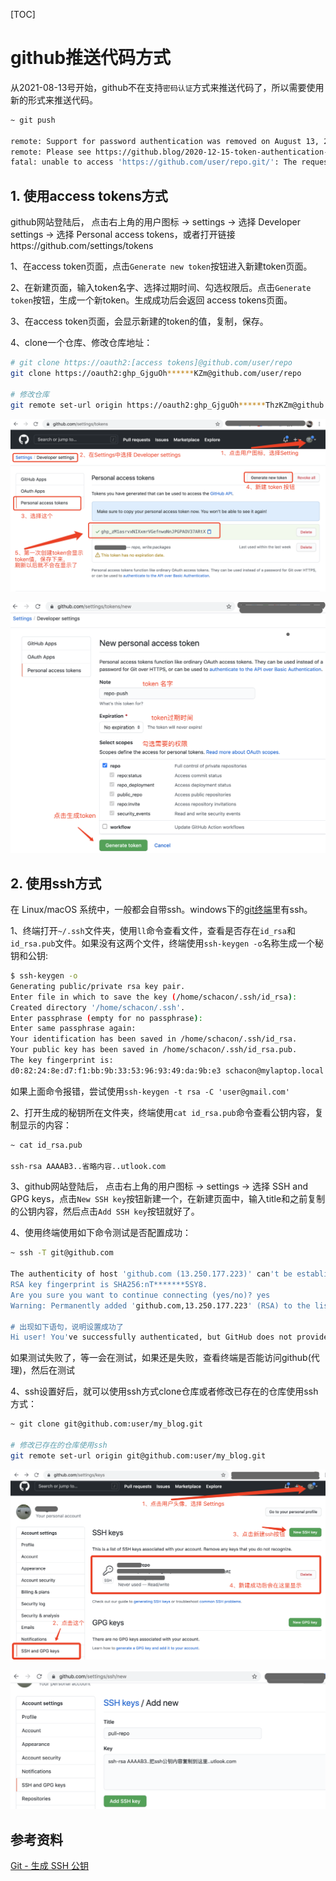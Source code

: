 [TOC]



# github推送代码方式

从2021-08-13号开始，github不在支持`密码认证`方式来推送代码了，所以需要使用新的形式来推送代码。

```bash
~ git push

remote: Support for password authentication was removed on August 13, 2021. Please use a personal access token instead.
remote: Please see https://github.blog/2020-12-15-token-authentication-requirements-for-git-operations/ for more information.
fatal: unable to access 'https://github.com/user/repo.git/': The requested URL returned error: 403
```

## 1. 使用access tokens方式

github网站登陆后， 点击右上角的用户图标 -> settings -> 选择 Developer settings -> 选择 Personal access tokens，或者打开链接https://github.com/settings/tokens 

1、在access token页面，点击`Generate new token`按钮进入新建token页面。

2、在新建页面，输入token名字、选择过期时间、勾选权限后。点击`Generate token`按钮，生成一个新token。生成成功后会返回 access tokens页面。

3、在access token页面，会显示新建的token的值，复制，保存。

4、clone一个仓库、修改仓库地址：

```bash
# git clone https://oauth2:[access tokens]@github.com/user/repo
git clone https://oauth2:ghp_GjguOh******KZm@github.com/user/repo

# 修改仓库
git remote set-url origin https://oauth2:ghp_GjguOh******ThzKZm@github.com/user/repo
```

![](./img/038-github-token.png)

![](./img/039-github-token.png)



## 2. 使用ssh方式

在 Linux/macOS 系统中，一般都会自带ssh。windows下的[git终端](https://git-scm.com/)里有ssh。

1、终端打开`~/.ssh`文件夹，使用`ll`命令查看文件，查看是否存在`id_rsa`和`id_rsa.pub`文件。如果没有这两个文件，终端使用`ssh-keygen -o`名称生成一个秘钥和公钥:

```bash
$ ssh-keygen -o
Generating public/private rsa key pair.
Enter file in which to save the key (/home/schacon/.ssh/id_rsa):
Created directory '/home/schacon/.ssh'.
Enter passphrase (empty for no passphrase):
Enter same passphrase again:
Your identification has been saved in /home/schacon/.ssh/id_rsa.
Your public key has been saved in /home/schacon/.ssh/id_rsa.pub.
The key fingerprint is:
d0:82:24:8e:d7:f1:bb:9b:33:53:96:93:49:da:9b:e3 schacon@mylaptop.local
```

如果上面命令报错，尝试使用`ssh-keygen -t rsa -C 'user@gmail.com'`

2、打开生成的秘钥所在文件夹，终端使用`cat id_rsa.pub`命令查看公钥内容，复制显示的内容：

```bash
~ cat id_rsa.pub

ssh-rsa AAAAB3..省略内容..utlook.com
```

3、github网站登陆后， 点击右上角的用户图标 -> settings -> 选择 SSH and GPG keys，点击`New SSH key`按钮新建一个，在新建页面中，输入title和之前复制的公钥内容，然后点击`Add SSH key`按钮就好了。

4、使用终端使用如下命令测试是否配置成功：

```bash
~ ssh -T git@github.com

The authenticity of host 'github.com (13.250.177.223)' can't be established.
RSA key fingerprint is SHA256:nT*******5SY8.
Are you sure you want to continue connecting (yes/no)? yes
Warning: Permanently added 'github.com,13.250.177.223' (RSA) to the list of known hosts.

# 出现如下语句，说明设置成功了
Hi user! You've successfully authenticated, but GitHub does not provide shell access.
```

如果测试失败了，等一会在测试，如果还是失败，查看终端是否能访问github(代理)，然后在测试

4、ssh设置好后，就可以使用ssh方式clone仓库或者修改已存在的仓库使用ssh方式：

```bash
~ git clone git@github.com:user/my_blog.git

# 修改已存在的仓库使用ssh
git remote set-url origin git@github.com:user/my_blog.git
```

![](./img/040-github-ssh.png)

![](./img/041-github-ssh.png)







## 参考资料

[Git - 生成 SSH 公钥](https://git-scm.com/book/zh/v2/服务器上的-Git-生成-SSH-公钥)

